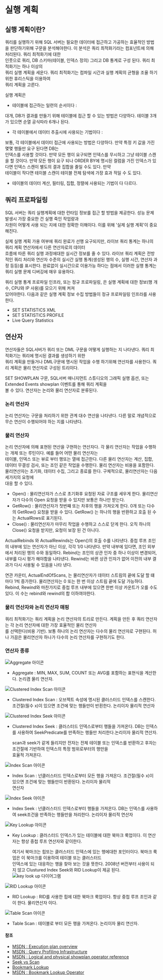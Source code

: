 # 실행 계획

## 실행 계획이란?

쿼리를 실행하기 위해 SQL 서버는 필요한 데이터에 접근하고 가공하는 효율적인 방법을 판단하기위해
구문을 분석해야한다. 이 분석은 쿼리 최적화기라는 컴포넌트에 의해 처리된다. 쿼리 최적화기에 대한  
인풋으로 쿼리, DB 스키마(테이블, 인덱스 정의) 그리고 DB 통계로 구성 된다. 쿼리 최적화기는 하나 이상의  
쿼리 실행 계획을 세운다. 쿼리 최적화기는 컴파일 시간과 실행 계획의 균형을 조율 하기 위한 휴리스틱을 이용하여  
쿼리 계획을 고른다.

실행 계획은

- 테이블에 접근하는 일련의 순서이다 :

대개, DB가 결과를 만들기 위해 테이블에 접근 할 수 있는 방법은 다양하다. 테이블 3개가 있으면 순열 공식따라 6개나 된다.

- 각 테이블에서 데이터 추출시에 사용되는 기법이다 :

보통, 각 테이블에서 데이터 접근에 사용되는 방법은 다양하다. 만약 특정 키 값을 가진 몇몇 행들만 요구 된다면 DB는  
인덱스를 사용할 것이다. 만약 모든 행이 요구되면 인덱스를 무시하고 그냥 테이블 스캔을 할 것이다. 만약 모든 행이
요구 되나 ORDER BY에 명시된 컬럼을 가진 인덱스가 있다면 인덱스 스캔이 별도의 결과 집합을 줄일 수도 있다. 만약  
테이블이 작다면 테이블 스캔이 테이블 전체 탐색에 가장 효과 적일 수 도 있다.

- 테이블의 데이터 계산, 필터링, 집합, 정렬에 사용되는 기법이 다 다르다.

## 쿼리 프로파일링

SQL 서버는 쿼리 실행계획에 대한 런타임 정보를 접근 할 방법을 제공한다. 성능 문제 발생시 가장 중요한 건 실행 죽인 작업량과  
자원이 어떻게 사용 되는 지에 대한 정확한 이해이다. 이를 위해 '실제 실행 계획'이 중요해진다.

실제 실행 계획 가용 여부에 쿼리 완료가 선행 요구되지만, 라이브 쿼리 통계는 하나의 쿼리 계획 연산자에서 다른 연산자로의 데이터  
흐름에 따른 쿼리 실행 과정에대한 실시간 정보를 줄 수 있다. 라이브 쿼리 계획은 전방적인 쿼리 처리와 연산자 수준의 실시간 실행
통계(생성된 행의 수, 실행 시간, 연산자 과정 등등)를 표시한다. 완료없이 실시간으로 이용가능 하다는 점에서 이러한 실행 통계는  
쿼리 실행 문제 디버깅에 매우 유용하다.

쿼리 실행 통계 프로파일 인프라, 또는 정규 프로파일링, 은 실행 계획에 대한 정보(행 개수, CPU와 IP 사용)를 모으기 위해 켜져  
있어야한다. 다음과 같은 실행 계획 정보 수집 방법들이 정규 프로파일링 인프라를 사용 한다.

- SET STATISTICS XML
- SET STATISTICS PROFILE
- Live Query Statistics

## 연산자

연산자들은 SQL서버가 쿼리 또는 DML 구문을 어떻게 실행하는 지 나타낸다. 쿼리 최적화기는 쿼리에 명시된 결과를 생성하기 위한  
쿼리 계획을 만들거나 DML구문에 명시된 작업을 수행 하기위해 연산자를 사용한다. 쿼리 계획은 물리 연산자로 구성된 트리이다.

SET SHOWPLAN 구문, SQL서버 매니지먼트 스튜디오의 그래픽 실행 옵션, 또는 Extended Events showplan 이벤트를 통해 쿼리 계획을  
 볼 수 있다. 연산자는 논리와 물리 연산자로 분류된다.

### 논리 연산자

논리 연산자는 구문을 처리하기 위한 관계 대수 연산을 나타낸다. 다른 말로 개념적으로 무슨 연산이 수행되어야 하는 지를 나타낸다.

### 물리 연산자

논리 연산자에 의해 표현된 연산을 구현하는 연산자다. 각 물리 연산자는 작업을 수행하는 개체 또는 루틴이다. 예를 들어 어떤 물리 연산자는  
테이블, 인덱스 또는 뷰로 부터 행또는 열에 접근한다. 다른 물리 연산자는 계산, 집합, 데이터 무결성 검사, 또는 조인 같은 작업을 수행한다. 물리 연산자는 비용을 포함한다. 물리연산자는 초기화, 데이터 수집, 그리고 종료를 한다. 구체적으로, 물리연산자는 다음 세가지의 요청에  
대응 할 수 있다.

- Open() : 물리연산자가 스스로 초기화후 요청된 자료 구조를 세우게 한다. 물리연산자가 다수의 Open 요청을 받을 수 있지만 보통은 하나만 받는다.
- GetRow() : 물리연산자가 첫번쨰 또는 차후의 행을 가져오게 한다. 0개 또는 다수의 GetRow() 요청을 받을 수 있다. GetRow() 는 하나의
  행을 반환하고 호출 된 수는 ActualRows로 표기된다.
- Close() : 물리연산자가 마무리 작업을 수행하고 스스로 닫게 한다. 오직 하나의 Close() 요청을 받지만, 요청이 보장 된 건 아니다.

ActualRebinds 와 ActualRewinds는 Open()의 호출 수를 나타낸다. 중첩 루프 조인의 내부에 있는 연산자가 아닌 이상, 각각 1/0 나타낸다.
만약 내부에 있다면, 조인 외부에서 처리된 행의 수와 동일하다. Rebind는 조인의 상관 인자 중 하나 이상이 변경되어, 내부를 다시 평가 해야함을 나타낸다. Rewind는 바뀐 상관 인자가 없어 이전의 내부 결과가 다시 사용될 수 있음을 나타 낸다.

연관 카운터, ActualEndOfScans, 는 물리연산자가 데이터 스트림의 끝에 도달 할 떄마다 1씩 증가한다. 물리연산자는 0 또는 한 번 이상
스트림 끝에 도달 가능하다. Rebind, Rewind와 마찬가지로 중첩 루프 내부에 있으면 한번 이상 카운트가 오를 수도 있다. 이 수는 rebind와
rewind의 합 이하여야한다.

### 물리 연산자와 논리 연산자 매핑

쿼리 최적화기는 쿼리 계획을 논리 연산자의 트리로 만든다. 계획을 만든 후 쿼리 연산자는 각 논리 연산자에 대한 가장 효율적인 물리 연산자  
를 선택한다(비용 기반). 보통 하나의 논리 연산자는 다수의 물리 연산자로 구현된다. 허나 가끔은 물리연산자 하나가 다수의 논리 연산자를 구현하기도 한다.

### 연산자 종류

![Aggregate 아이콘](https://learn.microsoft.com/en-us/sql/relational-databases/media/showplan-logical-and-physical-operators-reference/icon-aggregate.png?view=sql-server-ver16)

- Aggregate : MIN, MAX, SUM, COUNT 또는 AVG를 포함하는 표현식을 계산한다. 논리겸 물리 연산자.

![Clustered Index Scan 아이콘](https://learn.microsoft.com/en-us/sql/relational-databases/media/showplan-logical-and-physical-operators-reference/icon-clustered-index-scan.png?view=sql-server-ver16)

- Clustered Index Scan : 오브젝트 속성에 명시된 클러스터드 인덱스를 스캔한다. 조건절(필수 x)이 있으면 조건에 맞는 행들만이 반횐한다. 논리이자 물리적 연산자

![Clustered Index Seek 아이콘](https://learn.microsoft.com/en-us/sql/relational-databases/media/showplan-logical-and-physical-operators-reference/icon-clustered-index-seek.png?view=sql-server-ver16)

- Clustered Index Seek : 클러스터드 인덱스로부터 행들을 가져온다. DB는 인덱스를 사용하여 SeekPredicate를 만족하는 행들만 처리한다.논리이자 물리적 연산자.

  scan과 seek가 같게 들리지만 전자는 전체 테이블 또는 인덱스를 반환하고 후자는 조건절에 기반하여 인덱스의 특정 범위로부터의 행만을  
  효율적 가져온다.

![Index Scan 아이콘](https://learn.microsoft.com/en-us/sql/relational-databases/media/showplan-logical-and-physical-operators-reference/icon-nonclustered-index-scan.png?view=sql-server-ver16)

- Index Scan : 넌클러스터드 인덱스로부터 모든 행을 가져온다. 조건절(필수 x)이 있으면 조건에 맞는 행들만이 반환된다. 논리이자 물리적  
   연산자

![Index Seek 아이콘](https://learn.microsoft.com/en-us/sql/relational-databases/media/showplan-logical-and-physical-operators-reference/icon-nonclustered-index-seek.png?view=sql-server-ver16)

- Index Seek : 넌클러스터드 인덱스로부터 행들을 가져온다. DB는 인덱스를 사용하여 seek조건을 만족하는 행들만을 처리한다. 논리이자 물리적 연산자

![Key Lookup 아이콘](https://learn.microsoft.com/en-us/sql/relational-databases/media/showplan-logical-and-physical-operators-reference/icon-key-lookup.png?view=sql-server-ver16)

- Key Lookup : 클러스터드 인덱스가 있는 테이블에 대한 북마크 룩업이다. 이 연산자는 항상 중첩 루프 연산자와 같이한다.

  여기서 북마크는 힙또는 클러스터드 인덱스에 있는 행에대한 포인터이다. 북마크 룩업은 이 북마크를 이용하여 테이블 또는 클러스터드  
  인덱스에 있는 대응하는 행을 찾아 보는 것을 뜻한다. 2008년 버전부터 사용이 되지 않고 Clustured Index Seek와 RID Lookup이 제공 된다.  
  ![key look up 다이어그램](https://msdntnarchive.z22.web.core.windows.net/media/MSDNBlogsFS/prod.evol.blogs.msdn.com/CommunityServer.Components.PostAttachments/00/00/65/26/23/bookmark_lookup.PNG)

![RID Lookup 아이콘](https://learn.microsoft.com/en-us/sql/relational-databases/media/showplan-logical-and-physical-operators-reference/icon-row-id-nonclustered-locate.png?view=sql-server-ver16)

- RID Lookup : RID를 사용한 힙에 대한 북마크 룩업이다. 항상 중첩 루프 조인과 같이 한다. 물리연산자 이다.

![Table Scan 아이콘](https://learn.microsoft.com/en-us/sql/relational-databases/media/showplan-logical-and-physical-operators-reference/icon-table-scan.png?view=sql-server-ver16)

- Table Scan : 테이블로 부터 모든 행을 가져온다. 논리이자 물리 연산자.

#### 참조

- [MSDN : Execution plan overview](https://learn.microsoft.com/en-us/sql/relational-databases/performance/execution-plans?view=sql-server-ver16)
- [MSDN : Query Profiling Infrastructure](https://learn.microsoft.com/en-us/sql/relational-databases/performance/query-profiling-infrastructure?view=sql-server-2017#see-also)
- [MSDN : Logical and physical showplan operator reference](https://learn.microsoft.com/en-us/sql/relational-databases/showplan-logical-and-physical-operators-reference?view=sql-server-ver16)
- [Seek vs Scan](https://techcommunity.microsoft.com/blog/sqlserver/scans-vs-seeks/383115)
- [Bookmark Lookup](https://learn.microsoft.com/en-us/archive/blogs/craigfr/bookmark-lookup)
- [MSDN : Bookmark Lookup Operator](<https://learn.microsoft.com/en-us/previous-versions/sql/sql-server-2008-r2/ms180920(v=sql.105)?redirectedfrom=MSDN>)
